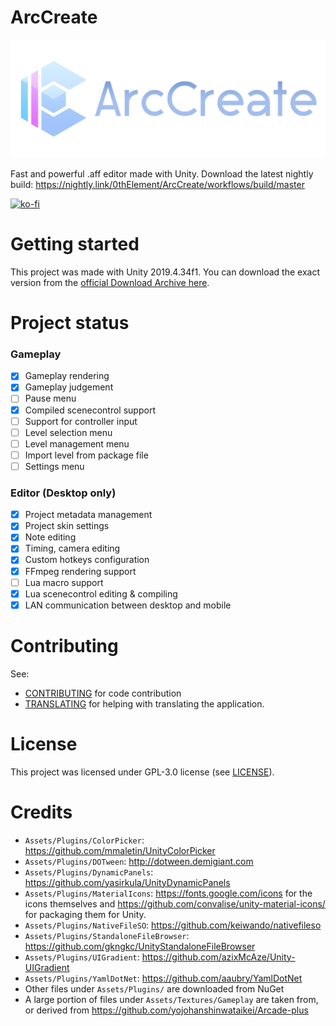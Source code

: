 # ArcCreate

![Logo](Assets/Textures/LogoFull.png?raw=true "Title")

Fast and powerful .aff editor made with Unity.
Download the latest nightly build: https://nightly.link/0thElement/ArcCreate/workflows/build/master

[![ko-fi](https://ko-fi.com/img/githubbutton_sm.svg)](https://ko-fi.com/Q5Q1JE1B1)

# Getting started

This project was made with Unity 2019.4.34f1. You can download the exact version from the [official Download Archive here](https://unity.com/releases/editor/archive).
# Project status

### Gameplay
- [x] Gameplay rendering
- [x] Gameplay judgement
- [ ] Pause menu
- [x] Compiled scenecontrol support
- [ ] Support for controller input
- [ ] Level selection menu
- [ ] Level management menu
- [ ] Import level from package file
- [ ] Settings menu

### Editor (Desktop only)
- [x] Project metadata management
- [x] Project skin settings
- [x] Note editing
- [x] Timing, camera editing
- [x] Custom hotkeys configuration
- [x] FFmpeg rendering support
- [ ] Lua macro support
- [x] Lua scenecontrol editing & compiling
- [x] LAN communication between desktop and mobile

# Contributing

See:
- [CONTRIBUTING](CONTRIBUTING.md) for code contribution
- [TRANSLATING](TRANSLATING.md) for helping with translating the application.

# License

This project was licensed under GPL-3.0 license (see [LICENSE](LICENSE.md)).

# Credits

- `Assets/Plugins/ColorPicker`: https://github.com/mmaletin/UnityColorPicker
- `Assets/Plugins/DOTween`: http://dotween.demigiant.com
- `Assets/Plugins/DynamicPanels`: https://github.com/yasirkula/UnityDynamicPanels
- `Assets/Plugins/MaterialIcons`: https://fonts.google.com/icons for the icons themselves and https://github.com/convalise/unity-material-icons/ for packaging them for Unity.
- `Assets/Plugins/NativeFileSO`: https://github.com/keiwando/nativefileso
- `Assets/Plugins/StandaloneFileBrowser`: https://github.com/gkngkc/UnityStandaloneFileBrowser
- `Assets/Plugins/UIGradient`: https://github.com/azixMcAze/Unity-UIGradient
- `Assets/Plugins/YamlDotNet`: https://github.com/aaubry/YamlDotNet
- Other files under `Assets/Plugins/` are downloaded from NuGet
- A large portion of files under `Assets/Textures/Gameplay` are taken from, or derived from https://github.com/yojohanshinwataikei/Arcade-plus
